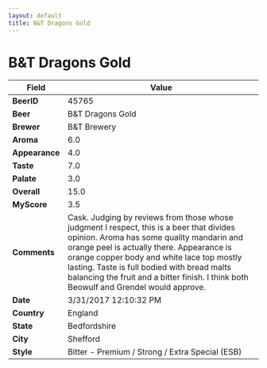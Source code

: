 ```yaml
---
layout: default
title: B&T Dragons Gold
---
```


# B&T Dragons Gold

| Field         | Value     |
|---------------|-----------|
| **BeerID** | 45765 |
| **Beer** | B&T Dragons Gold |
| **Brewer** | B&T Brewery |
| **Aroma** | 6.0 |
| **Appearance** | 4.0 |
| **Taste** | 7.0 |
| **Palate** | 3.0 |
| **Overall** | 15.0 |
| **MyScore** | 3.5 |
| **Comments** | Cask. Judging by reviews from those whose judgment I respect, this is a beer that divides opinion. Aroma has some quality mandarin and orange peel is actually there. Appearance is orange copper body and white lace top mostly lasting. Taste is full bodied with bread malts balancing the fruit and a bitter finish. I think both Beowulf and Grendel would approve. |
| **Date** | 3/31/2017 12:10:32 PM |
| **Country** | England |
| **State** | Bedfordshire |
| **City** | Shefford |
| **Style** | Bitter - Premium / Strong / Extra Special (ESB) |
